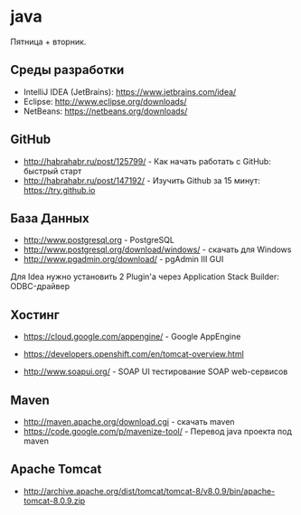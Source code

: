 java
====

Пятница + вторник.

Среды разработки
----------------
* IntelliJ IDEA (JetBrains): https://www.jetbrains.com/idea/
* Eclipse: http://www.eclipse.org/downloads/
* NetBeans: https://netbeans.org/downloads/

GitHub
------
* http://habrahabr.ru/post/125799/ - Как начать работать с GitHub: быстрый старт
* http://habrahabr.ru/post/147192/ - Изучить Github за 15 минут: https://try.github.io

База Данных
-----------
* http://www.postgresql.org - PostgreSQL 
* http://www.postgresql.org/download/windows/ - скачать для Windows
* http://www.pgadmin.org/download/ - pgAdmin III GUI

Для Idea нужно установить 2 Plugin'а через Application Stack Builder:
ODBC-драйвер 


Хостинг
-------
* https://cloud.google.com/appengine/ - Google AppEngine
* https://developers.openshift.com/en/tomcat-overview.html

* http://www.soapui.org/ - SOAP UI тестирование SOAP web-сервисов

Maven
-----
* http://maven.apache.org/download.cgi - скачать maven
* https://code.google.com/p/mavenize-tool/ - Перевод java проекта под maven

Apache Tomcat
-------------
* http://archive.apache.org/dist/tomcat/tomcat-8/v8.0.9/bin/apache-tomcat-8.0.9.zip




